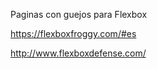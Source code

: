 



Paginas con guejos para Flexbox


https://flexboxfroggy.com/#es

http://www.flexboxdefense.com/


